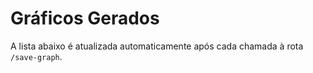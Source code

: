 # Gráficos Gerados

A lista abaixo é atualizada automaticamente após cada chamada à rota `/save-graph`.

